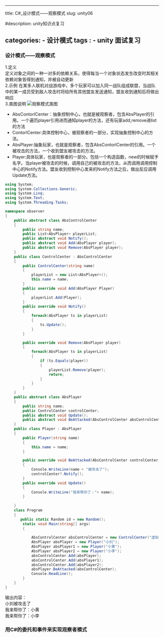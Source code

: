 
---
title: C#_设计模式——观察模式
slug:  unity06

#description: unity知识点复习

categories:
    - 设计模式
tags : 
    - unity 面试复习
---  
### 设计模式——观察模式
1.定义  
定义对象之间的一种一对多的依赖关系，使得每当一个对象状态发生改变时其相关依赖对象皆得到通知，并被自动更新  
2.示例
在某多人联机对战游戏中，多个玩家可以加入同一战队组成联盟，当战队中的某一成员受到敌人攻击时将给所有其他盟友发送通知，盟友收到通知后将做出响应  
3.类图说明
![观察模式类图](/observer.png)  
* AbsContorlCenter：抽象控制中心，也就是被观察者，包含AbsPlayer的引用。一个遍历player引用进而通知player的方法，还有玩家add,remove进list的方法  
* ContorlCenter:具体控制中心，被观察者的一部分，实现抽象控制中心的方法。  
* AbsPlayer:抽象玩家，也就是观察者，包含AbsContorlCenter的引用。一个被攻击的方法，一个收到盟友被攻击的方法。  
* Player:具体玩家，也是观察者的一部分。包括一个构造函数，new的时候赋予名字。当player被攻击的时候，调用自己的被攻击的方法，从而调用调用控制中心的Notify方法。盟友收到控制中心发来的Notify方法之后，做出反应调用Update方法。  
```c#
using System;
using System.Collections.Generic;
using System.Linq;
using System.Text;
using System.Threading.Tasks;

namespace observer
{
    public abstract class AbsControlCenter
    {
        public string name;
        public List<AbsPlayer> playerList;
        public abstract void Notify();
        public abstract void Add(AbsPlayer player);
        public abstract void Remove(AbsPlayer player);
    }
    public class ControlCenter : AbsControlCenter
    {
        public ControlCenter(string name)
        {
            playerList = new List<AbsPlayer>();
            this.name = name;
        }
        public override void Add(AbsPlayer Player)
        {
            playerList.Add(Player);
        }
        public override void Notify()
        {
            foreach(AbsPlayer ts in playerList)
            {
                ts.Update();
            }
        }

        public override void Remove(AbsPlayer player)
        {
            foreach(AbsPlayer ts in playerList)
            {
                if (ts.Equals(player))
                {
                    playerList.Remove(player);
                    return;
                }
            }
        }
    }
    public abstract class AbsPlayer
    {
        public string name;
        public ControlCenter controlCenter;
        public abstract void Update();
        public abstract void BeAttacked(AbsControlCenter absControlCenter);
    }
    public class Player : AbsPlayer
    {
        public Player(string name)
        {
            this.name = name;
        }

        public override void BeAttacked(AbsControlCenter controlCenter)
        {
            Console.WriteLine(name + "被攻击了");
            controlCenter?.Notify();
        }
        public override void Update()
        {
            Console.WriteLine("我来帮你了："+ name);
        }
         
    }
    class Program
    {
       public static Random id = new Random();
        static void Main(string[] args)
        {
            
            AbsControlCenter absControlCenter = new ControlCenter("虚拟现实技术班级");
            AbsPlayer absPlayer = new Player("小刘");
            AbsPlayer absPlayer1 = new Player("小黄");
            AbsPlayer absPlayer2 = new Player("小李");
            absControlCenter.Add(absPlayer);
            absControlCenter.Add(absPlayer1);
            absControlCenter.Add(absPlayer2);
            absPlayer.BeAttacked(absControlCenter);
            Console.ReadLine();
        }
    }
}
```
输出内容：  
小刘被攻击了  
我来帮你了：小黄  
我来帮你了：小李  
### 用C#的委托和事件来实现观察者模式


